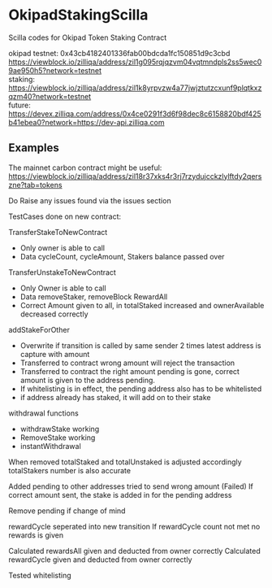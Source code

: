 # OkipadStakingScilla
Scilla codes for Okipad Token Staking Contract


okipad testnet: 0x43cb4182401336fab00bdcda1fc150851d9c3cbd
<br>
https://viewblock.io/zilliqa/address/zil1g095rqjqzvm04vqtmndpls2ss5wec09ae950h5?network=testnet
<br>
staking: https://viewblock.io/zilliqa/address/zil1k8yrpvzw4a77jwjztutzcxunf9plqtkxzqzm40?network=testnet
<br>
future: https://devex.zilliqa.com/address/0x4ce0291f3d6f98dec8c6158820bdf425b41ebea0?network=https://dev-api.zilliqa.com

## Examples

The mainnet carbon contract might be useful:
https://viewblock.io/zilliqa/address/zil18r37xks4r3rj7rzydujcckzlylftdy2qerszne?tab=tokens

Do Raise any issues found via the issues section

TestCases done on new contract:

TransferStakeToNewContract
- Only owner is able to call
- Data cycleCount, cycleAmount, Stakers balance passed over

TransferUnstakeToNewContract
- Only Owner is able to call
- Data removeStaker, removeBlock
RewardAll
- Correct Amount given to all, in totalStaked increased and ownerAvailable decreased correctly

addStakeForOther
- Overwrite if transition is called by same sender 2 times latest address is capture with amount
- Transferred to contract wrong amount will reject the transaction
- Transferred to contract the right amount pending is gone, correct amount is given to the address pending.
- If whitelisting is in effect, the pending address also has to be whitelisted
- if address already has staked, it will add on to their stake

withdrawal functions
- withdrawStake working
- RemoveStake working
- instantWithdrawal

When removed totalStaked and totalUnstaked is adjusted accordingly
totalStakers number is also accurate

Added pending to other addresses
tried to send wrong amount (Failed)
If correct amount sent, the stake is added in for the pending address



Remove pending if change of mind

rewardCycle seperated into new transition
If rewardCycle count not met no rewards is given


Calculated rewardsAll given and deducted from owner correctly
Calculated rewardCycle given and deducted from owner correctly



Tested whitelisting


